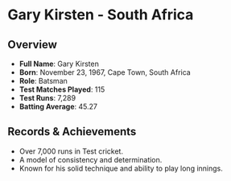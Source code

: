 # Gary Kirsten - South Africa

## Overview
- **Full Name**: Gary Kirsten
- **Born**: November 23, 1967, Cape Town, South Africa
- **Role**: Batsman
- **Test Matches Played**: 115
- **Test Runs**: 7,289
- **Batting Average**: 45.27

## Records & Achievements
- Over 7,000 runs in Test cricket.
- A model of consistency and determination.
- Known for his solid technique and ability to play long innings.
